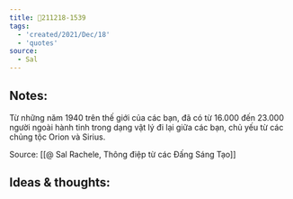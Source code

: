 ```yaml
---
title: 💬211218-1539
tags:
  - 'created/2021/Dec/18'
  - 'quotes'
source:
  - Sal
---
```


## Notes:
Từ những năm 1940 trên thế giới của các bạn, đã có từ 16.000 đến 23.000 người ngoài hành tinh trong dạng vật lý đi lại giữa các bạn, chủ yếu từ các chủng tộc Orion và Sirius.

Source: [[@ Sal Rachele, Thông điệp từ các Đấng Sáng Tạo]]

## Ideas & thoughts:
